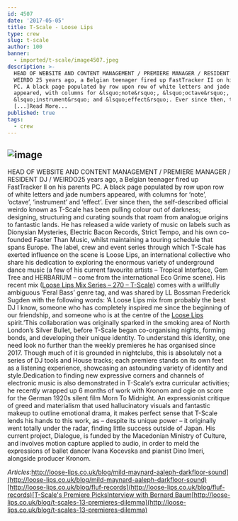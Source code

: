 ```yaml
---
id: 4507
date: '2017-05-05'
title: T-Scale - Loose Lips
type: crew
slug: t-scale
author: 100
banner:
  - imported/t-scale/image4507.jpeg
description: >-
  HEAD OF WEBSITE AND CONTENT MANAGEMENT / PREMIERE MANAGER / RESIDENT DJ /
  WEIRDO 25 years ago, a Belgian teenager fired up FastTracker II on his parents
  PC. A black page populated by row upon row of white letters and jade numbers
  appeared, with columns for &lsquo;note&rsquo;, &lsquo;octave&rsquo;,
  &lsquo;instrument&rsquo; and &lsquo;effect&rsquo;. Ever since then, the
  [...]Read More...
published: true
tags:
  - crew
---
```

![image](../imported/t-scale/image4507.jpeg)
---
HEAD OF WEBSITE AND CONTENT MANAGEMENT / PREMIERE MANAGER / RESIDENT DJ / WEIRDO25 years ago, a Belgian teenager fired up FastTracker II on his parents PC. A black page populated by row upon row of white letters and jade numbers appeared, with columns for ‘note’, ‘octave’, ‘instrument’ and ‘effect’. Ever since then, the self-described official weirdo known as T-Scale has been pulling colour out of darkness; designing, structuring and curating sounds that roam from analogue origins to fantastic lands. He has released a wide variety of music on labels such as Dionysian Mysteries, Electric Bacon Records, Strict Tempo, and his own co-founded Faster Than Music, whilst maintaining a touring schedule that spans Europe. The label, crew and event series through which T-Scale has exerted influence on the scene is Loose Lips, an international collective who share his dedication to exploring the enormous variety of underground dance music (a few of his current favourite artists – Tropical Interface, Gem Tree and HERBARIUM – come from the international Eco Grime scene). His recent mix ([Loose Lips Mix Series – 270 – T-Scale](https://soundcloud.com/loose-lips123/loose-lips-mix-series-269-t-scale)) comes with a willfully ambiguous ‘Feral Bass’ genre tag, and was shared by LL Bossman Frederick Sugden with the following words: ‘A Loose Lips mix from probably the best DJ I know, someone who has completely inspired me since the beginning of our friendship, and someone who is at the centre of the [Loose Lips](https://www.facebook.com/LooseLips123/?__tn__=%2CdK-R-R&eid=ARCn6Ca4XHHC52IP5_c-5Nm-88AquGWBE370LkeXh9Qrc2GWO8cwYAf25yeK0ytIzLkDBchp90fHaJ0J&fref=mentions) spirit.’This collaboration was originally sparked in the smoking area of North London’s Silver Bullet, before T-Scale began co-organising nights, forming bonds, and developing their unique identity. To understand this identity, one need look no further than the weekly premieres he has organised since 2017. Though much of it is grounded in nightclubs, this is absolutely not a series of DJ tools and House tracks; each premiere stands on its own feet as a listening experience, showcasing an astounding variety of identity and style.Dedication to finding new expressive corners and channels of electronic music is also demonstrated in T-Scale’s extra curricular activities; he recently wrapped up 6 months of work with Kronom and ogie on score for the German 1920s silent film Morn To Midnight. An expressionist critique of greed and materialism that used hallucinatory visuals and fantastic makeup to outline emotional drama, it makes perfect sense that T-Scale lends his hands to this work, as – despite its unique power – it originally went totally under the radar, finding little success outside of Japan. His current project, Dialogue, is funded by the Macedonian Ministry of Culture, and involves motion capture applied to audio, in order to meld the expressions of ballet dancer Ivana Kocevska and pianist Dino Imeri, alongside producer Kronom.

  
  

  
  
  

_Articles:_[http://loose-lips.co.uk/blog/mild-maynard-aaleph-darkfloor-sound](http://loose-lips.co.uk/blog/mild-maynard-aaleph-darkfloor-sound)[http://loose-lips.co.uk/blog/fluf-records](http://loose-lips.co.uk/blog/fluf-records)[T-Scale's Premiere Picks](http://loose-lips.co.uk/blog/t-scales-premiere-picks)[Interview with Bernard Baum](http://loose-lips.co.uk/blog/bernard-baum-onra-panatype)[http://loose-lips.co.uk/blog/t-scales-13-premieres-dilemma](http://loose-lips.co.uk/blog/t-scales-13-premieres-dilemma)